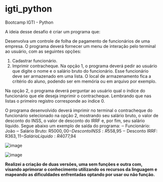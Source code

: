# igti_python
Bootcamp IGTI - Python

A ideia desse desafio é criar um programa que:

Desenvolva um controle de folha de pagamento de funcionários de uma empresa. O programa deverá fornecer um menu de interação pelo terminal ao usuário, com as seguintes opções:
1) Cadastrar funcionário.
2) Imprimir contracheque.
Na opção 1, o programa deverá pedir ao usuário que digite o nome e o salário bruto do funcionário. Esse funcionário deve ser armazenado em uma lista. O local de armazenamento fica a critério do aluno, podendo ser em memória ou em arquivo por exemplo.

Na opção 2, o programa deverá perguntar ao usuário qual o índice do funcionário que ele deseja imprimir o contracheque. Lembrando que nas listas o primeiro registro corresponde ao índice 0.

O programa desenvolvido deverá imprimir no terminal o contracheque do funcionário selecionado na opção 2, mostrando seu salário bruto, o valor de desconto do INSS, o valor de desconto do IRRF e, por fim, seu salário líquido. Segue abaixo um exemplo de saída do programa:
‒ Funcionário: João
‒ Salário Bruto: R$5000,00
‒ Desconto INSS: R$558,95
‒ Desconto IRRF: R$363,11
‒ Salário Líquido: R$4077,94

![image](https://user-images.githubusercontent.com/78982436/107863860-1e441600-6e36-11eb-85c6-0273c123c442.png)



![image](https://user-images.githubusercontent.com/78982436/107863884-50557800-6e36-11eb-869c-0d6c6956ba51.png)

<b> Realizei a criação de duas versões, uma sem funções e outra com, visando aprimorar o conhecimento utilizando os recursos da linguagem e mapeando as dificuldades enfrentadas optando por usar ou não função.

